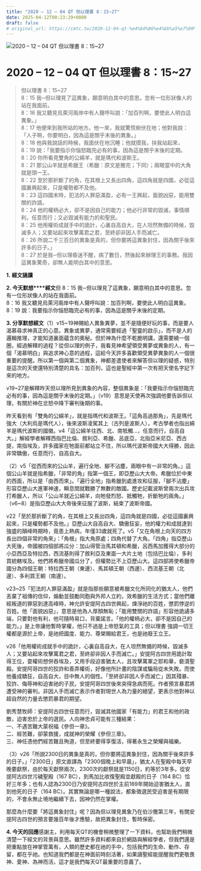 ```yaml
---
title: "2020 – 12 – 04 QT 但以理書 8：15~27"
date: 2025-04-12T00:23:29+0800
draft: false
# original_url: https://cmtc.tw/2020-12-04-qt-%e4%bd%86%e4%bb%a5%e7%90%86%e6%9b%b8-8%ef%bc%9a1527
---
```


![2020 – 12 – 04 QT 但以理書 8：15\~27](/images/qt.jpg   "2020 – 12 – 04 QT 但以理書 8：15\~27")

# 2020 – 12 – 04 QT 但以理書 8：15\~27

> 但以理書 8：15\~27  
> 8：15 我─但以理見了這異象，願意明白其中的意思。忽有一位形狀像人的站在我面前。  
> 8：16 我又聽見烏萊河兩岸中有人聲呼叫說：「加百列啊，要使此人明白這異象。」  
> 8：17 他便來到我所站的地方。他一來，我就驚慌俯伏在地；他對我說：「人子啊，你要明白，因為這是關乎末後的異象。」  
> 8：18 他與我說話的時候，我面伏在地沉睡；他就摸我，扶我站起來，  
> 8：19 說：「我要指示你惱怒臨完必有的事，因為這是關乎末後的定期。  
> 8：20 你所看見雙角的公綿羊，就是瑪代和波斯王。  
> 8：21 那公山羊就是希臘王（希臘：原文是雅完；下同）；兩眼當中的大角就是頭一王。  
> 8：22 至於那折斷了的角，在其根上又長出四角，這四角就是四國，必從這國裏興起來，只是權勢都不及他。  
> 8：23 這四國末時，犯法的人罪惡滿盈，必有一王興起，面貌凶惡，能用雙關的詐語。  
> 8：24 他的權柄必大，卻不是因自己的能力；他必行非常的毀滅，事情順利，任意而行；又必毀滅有能力的和聖民。  
> 8：25 他用權術成就手中的詭計，心裏自高自大，在人坦然無備的時候，毀滅多人；又要站起來攻擊萬君之君，至終卻非因人手而滅亡。  
> 8：26 所說二千三百日的異象是真的，但你要將這異象封住，因為關乎後來許多的日子。」  
> 8：27 於是我─但以理昏迷不醒，病了數日，然後起來辦理王的事務。我因這異象驚奇，卻無人能明白其中的意思。

**1.** **經文誦讀**

**2. 今天默想****經文**但 8：15 我─但以理見了這異象，願意明白其中的意思。忽有一位形狀像人的站在我面前。  
8：16 我又聽見烏萊河兩岸中有人聲呼叫說：加百列啊，要使此人明白這異象。  
8：19 說：我要指示你惱怒臨完必有的事，因為這是關乎末後的定期。

**3. 分享默想經文**（1）v15\~19神賜給人異象異夢，並不是隨便好玩的事，而是要人渴慕尋求神真正的心意。異象或異夢，通常需要經過「聖靈的啟示」，而不是人的邏輯推理，才能知道裏面蘊含的奧秘。但於神為什麼不乾脆明講，還需要繞一個圈，經過解釋的過程？從但以理的例子，我看見神希望領受異夢或異象的人，有一個「渴慕明白」與追求神心意的過程，這給今天許多喜歡領受異夢異象的人一個很重要的提醒。所以第一個與第二個異象，神都差遣使者來解答但以理的疑惑，特別是這次的天使還特別清楚的具名：加百列，這也是聖經中第一次有把天使名字記下來的地方。

v19\~27是解釋昨天但以理所見到異象的內容，整個異象是：「我要指示你惱怒臨完必有的事，因為這是關乎末後的定期。」（v19）意思是天使再次強調他要告訴但以理，有關於神在忿怒中降下審判後期的事。

昨天看到有「雙角的公綿羊」，就是指瑪代和波斯王。「這角高過那角」，先是瑪代強大（大利烏是瑪代人），後來波斯凌駕其上（古列是波斯人），考古學者也指出綿羊是瑪代波斯的國徽。v4「這公綿羊往西、北、南牴觸…，任意而行，自高自大。」解經學者解釋西指巴比倫、敘利亞、希臘、呂底亞，北指亞米尼亞、西古提，南指埃及，許多國家在牠面前都站立不住，所以瑪代波斯帝國大大得勝，因此非常驕傲，任意而行、自高自大。

（2）v5「從西而來的公山羊，遍行全地、腳不沾塵，兩眼中有一非常的角。」這個公山羊就是指希臘，「非常的角」指第一個王，即亞歷山大大帝。希臘位於中東的西面，所以是「由西而來」。「遍行全地」指希臘到處進攻和征服，「腳不沾塵」形容亞歷山大進軍神速，瞬息間就戰勝了無數的敵國。歷史記載波斯曾兩次出兵攻打希臘人，所以「公山羊就近公綿羊，向牠發烈怒、抵觸牠，折斷牠的兩角。」（v6\~8）是指亞歷山大大帝後來征服了波斯，結束了波斯帝國。

v22「至於那折斷了的角，在其根上又長出四角，這四角就是四國，必從這國裏興起來，只是權勢都不及他。」亞歷山大自高自大、驕傲狂妄，他的權力和成就達到強盛的顛峰時期時，竟患上熱病，年僅33歲就死了。v5「又在角根上向天的四方長出四個非常的角來」：「角根」指大角原處；四角代替了大角。「四角」指亞歷山大死後，帝國被四個部將瓜分：加山得管治馬其頓和希臘，呂西馬加獲得大部分的小亞西亞及特拉西，西流基則得了敘利亞及東面一大片土地（包括巴比倫），多利買統轄埃及。他們將希臘帝國瓜分了，但權勢比不上亞歷山大。這四部將使希臘帝國分為四個王朝：特拉西王朝（東邊）、馬其頓王朝（西邊）、西流基王朝（北邊）、多利買王朝（南邊）。

v23\~25「犯法的人罪惡滿盈」就是指那些願意被希臘文化所同化的猶太人，他們丟棄了祖傳的信仰，煽動並鼓勵同胞與外邦人立約，效希臘的生活方式；當他們離經叛道的罪惡到達高峰時，神允許安提阿古四世興起，煉淨祂的百姓，懲罰悖逆的百姓。他「面貌凶惡」，意思是他為人厚顏無恥；「能用雙關的詐語」形容他詭譎多端，只要對他有利，他可隨時易口，背棄諾言。「他的權柄必大，卻不是因自己的能力。」是上帝讓他暫時掌權，他只不過是上帝怒氣的工具；但以理書 強調一切王權都是源於上帝，是祂把國度、能力、尊榮賜給君王，也是祂廢王立王。

v26「他用權術成就手中的詭計，心裏自高自大，在人坦然無備的時候，毀滅多人；又要站起來攻擊萬君之君，至終卻非因人手而滅亡。」安提阿古四世用詭計取得王位，耍權術想併吞埃及，又用手段迫害猶太人，且攻擊萬軍之耶和華，褻瀆聖殿。安提阿哥四世的狡詐和善弄權術，好像他所計畫的陰謀或騙局從未失敗。而使他養成驕狂，自高自大，目中無人的個性。「至終卻非因人手而滅亡」因其殘暴、狡詐、侮辱神和迫害祂的子民，安提阿哥四世後來突得急病而死。作者預言暴君將遭受神的審判。非因人手而滅亡表示作者對現世人為力量的絕望，更表示他對神以超自然的力量去懲罰暴君的期望。

劉秀慧牧師：安提阿古四世任意而行，毀滅其他國家「有能力」的君王和他的政敵，迫害忠於上帝的選民。人向神忠貞可能有三種結果：  
一、不遇苦難大蒙祝福《參但一章》。  
二、經苦難，卻蒙救援，成就神的榮耀《參但三章》。  
三、神任憑他們經苦難且殉道，但至終要得享復活，得著永生之榮耀與福樂。

（3）v26「所說2300日的異象是真的，但你要將這異象封住，因為關乎後來許多的日子。」「2300日」原文直譯為「2300個晚上和早晨」，猶太人在聖殿中每天早晚要獻祭，由於每天獻祭兩次，2300次的獻祭就是1150日，約等於3年多。從安提阿古四世污穢聖殿（167 BC），到馬加比收復聖殿並獻殿的日子（164 BC）恰好三年多；也有人認為2300日乃安提阿古四世於主前169年開始迫害猶太人，直到他死的日子（164 BC）。其實無論是哪一種說法，都象徵選民受迫害是有期限的，不會永無止境地繼續下去，因神仍然在掌權。

那麼為什麼要「將這異象封住」呢？因為但以理見異象乃在伯沙撒第三年，有關安提阿古四世的預言要幾百年後才應驗，故把異象封住，暫時保密。

**4. 今天的回應**感謝主，利用每天QT的機會稍微整理了一下資料，也幫助我們稍微清楚一下經文的背景與意思。雖然許多資料都來自於網路與解經學者，但我們還是把重點放在神掌管萬有，人類的歷史都在祂的手中，包括我們的生命、動作、存留，都在乎祂。也知道我們都是在神面前時刻活著，如果讀聖經能提醒我們更敬畏神、愛神、為神而活，這才是我們每天QT最重要的意義了。